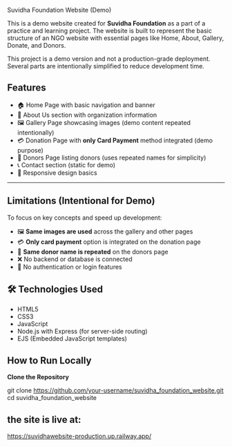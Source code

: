  Suvidha Foundation Website (Demo)

This is a demo website created for **Suvidha Foundation** as a part of a practice and learning project. The website is built to represent the basic structure of an NGO website with essential pages like Home, About, Gallery, Donate, and Donors.

This project is a demo version and not a production-grade deployment. Several parts are intentionally simplified to reduce development time.


##  Features

- 🏠 Home Page with basic navigation and banner
- 🧾 About Us section with organization information
- 🖼️ Gallery Page showcasing images (demo content repeated intentionally)
- 💳 Donation Page with **only Card Payment** method integrated (demo purpose)
- 🙏 Donors Page listing donors (uses repeated names for simplicity)
- 📞 Contact section (static for demo)
- 📱 Responsive design basics

---

##  Limitations (Intentional for Demo)

To focus on key concepts and speed up development:

- 🖼️ **Same images are used** across the gallery and other pages
- 💳 **Only card payment** option is integrated on the donation page
- 🙋 **Same donor name is repeated** on the donors page
- ❌ No backend or database is connected
- 🔐 No authentication or login features



## 🛠 Technologies Used

- HTML5
- CSS3
- JavaScript
- Node.js with Express (for server-side routing)
- EJS (Embedded JavaScript templates)


##  How to Run Locally

 **Clone the Repository**  
  
   git clone https://github.com/your-username/suvidha_foundation_website.git
   cd suvidha_foundation_website


## the site is live at:
https://suvidhawebsite-production.up.railway.app/
